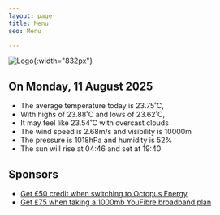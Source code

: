 ```yaml
---
layout: page
title: Menu
seo: Menu

---
```


![Logo](/images/logo.jpg){:width="832px"}

<!-- weather_marker starts -->
## On Monday, 11 August 2025

- The average temperature today is 23.75˚C,
- With highs of 23.88˚C and lows of 23.62˚C,
- It may feel like 23.54˚C with overcast clouds
- The wind speed is 2.68m/s and visibility is 10000m
- The pressure is 1018hPa and humidity is 52%
- The sun will rise at 04:46 and set at 19:40

<!-- weather_marker ends -->

## Sponsors

- [Get £50 credit when switching to Octopus Energy](https://bit.ly/3oD1nnS)
- [Get £75 when taking a 1000mb YouFibre broadband plan](https://aklam.io/91zWhU?)
